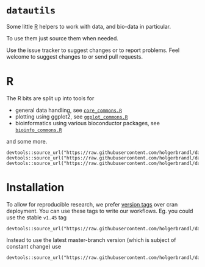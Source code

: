# `datautils`

Some little [R](http://r-project.org/) helpers to work with data, and bio-data in particular.

To use them just source them when needed.

Use the issue tracker to suggest changes or to report problems. Feel welcome to suggest changes to or send pull requests.

R
===

The R bits are split up into tools for
* general data handling, see [`core_commons.R`](R/core_commons.R)
* plotting using ggplot2, see [`ggplot_commons.R`](R/ggplot_commons.R)
* bioinformatics using various bioconductor packages, see [`bioinfo_commons.R`](R/bio/bioinfo_commons.R)

and some more.

```
devtools::source_url("https://raw.githubusercontent.com/holgerbrandl/datautils/master/R/core_commons.R")
devtools::source_url("https://raw.githubusercontent.com/holgerbrandl/datautils/master/R/ggplot_commons.R")
devtools::source_url("https://raw.githubusercontent.com/holgerbrandl/datautils/master/R/bio/bioinfo_commons.R")
```


Installation
============

To allow for reproducible research, we prefer [version tags](https://github.com/holgerbrandl/datautils/releases) over cran deployment. You can use these tags to write our workflows. Eg. you could use the stable `v1.45` tag

```
devtools::source_url("https://raw.githubusercontent.com/holgerbrandl/datautils/v1.45/R/core_commons.R")
```

Instead to use the latest master-branch version (which is subject of constant change) use

```
devtools::source_url("https://raw.githubusercontent.com/holgerbrandl/datautils/master/R/datatable_commons.R")
```
